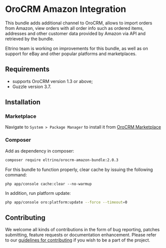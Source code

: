# OroCRM Amazon Integration

This bundle adds additional channel to OroCRM, allows to import orders from Amazon, view orders with all order info such as ordered items, addresses and other customer data provided by Amazon via API and retrieved by the bundle.

Eltrino team is working on improvements for this bundle, as well as on support for eBay and other popular platforms and marketplaces.

## Requirements

- supports OroCRM version 1.3 or above;
- Guzzle version 3.7.

## Installation

### Marketplace

Navigate to `System > Package Manager` to install it from [OroCRM Marketplace][1]

### Composer

Add as dependency in composer:
```bash
composer require eltrino/orocrm-amazon-bundle:2.0.3
```
For this bundle to function properly, clear cache by issuing the following command:

```php app/console cache:clear --no-warmup```

In addition, run platform update:
```bash
php app/console oro:platform:update --force --timeout=0
```

[1]: http://www.orocrm.com/marketplace/oro-crm/package/orocrm-amazon-integration

## Contributing

We welcome all kinds of contributions in the form of bug reporting, patches submitting, feature requests or documentation enhancement. Please refer to our [guidelines for contributing](https://github.com/eltrino/EltrinoOroCRMAmazonBundle/blob/master/Contributing.md) if you wish to be a part of the project.
